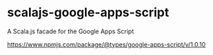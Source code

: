 # scalajs-google-apps-script
A Scala.js facade for the Google Apps Script

https://www.npmjs.com/package/@types/google-apps-script/v/1.0.10